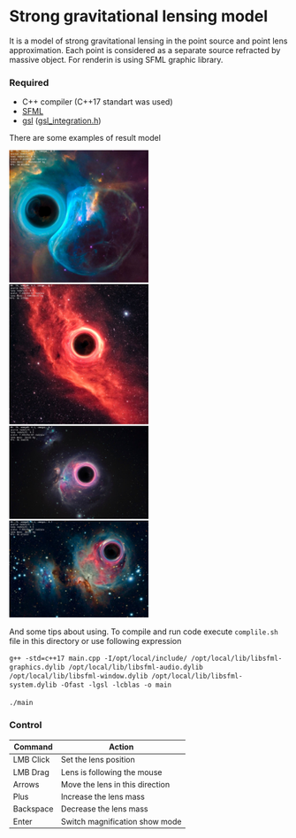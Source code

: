 # Strong gravitational lensing model

It is a model of strong gravitational lensing in the point source and point lens approximation. 
Each point is considered as a separate source refracted by massive object. For renderin is using SFML graphic library.

### Required
- C++ compiler (C++17 standart was used)
- [SFML](https://www.sfml-dev.org/) 
- [gsl](https://www.gnu.org/software/gsl/doc/html/index.html) ([gsl_integration.h](https://www.gnu.org/software/gsl/doc/html/integration.html))

There are some examples of result model

<img src="./output_images/BubbleNebula.jpeg" alt="Lensing of Bubble Nebula" width="50%" height="" title="Lensing of Bubble Nebula">

<img src="./output_images/CaliforniaNebula.jpeg" alt="Lensing of California Nebula" width="50%" height="" title="Lensing of California Nebula">

<img src="./output_images/OrionNebula.jpeg" alt="Lensing of Orion Nebula" width="50%" height="" title="Lensing of Orion Nebula">

<img src="./output_images/RunningManNebula.jpeg" alt="Lensing of Running Man Nebula" width="50%" height="" title="Lensing of Running Man Nebula">

And some tips about using. To compile and run code execute `complile.sh` file in this directory or use following expression 
    
    g++ -std=c++17 main.cpp -I/opt/local/include/ /opt/local/lib/libsfml-graphics.dylib /opt/local/lib/libsfml-audio.dylib  /opt/local/lib/libsfml-window.dylib /opt/local/lib/libsfml-system.dylib -Ofast -lgsl -lcblas -o main

    ./main

### Control

| Command |              Action            |
|---------|--------------------------------|
|LMB Click|  Set the lens position         |
|LMB Drag | Lens is following the mouse    |
|Arrows   | Move the lens in this direction|
|Plus     | Increase the lens mass         |
|Backspace| Decrease the lens mass         |
|Enter    | Switch magnification show mode |
